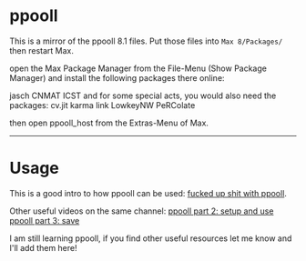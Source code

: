 # ppooll

This is a mirror of the ppooll 8.1 files. Put those files into `Max 8/Packages/` then restart Max.

open the Max Package Manager from the File-Menu (Show Package Manager)
and install the following packages there online:

jasch
CNMAT
ICST
and for some special acts, you would also need the packages:
cv.jit
karma
link
LowkeyNW
PeRColate

then open ppooll_host from the Extras-Menu of Max.

---

# Usage 

This is a good intro to how ppooll can be used: [fucked up shit with ppooll](https://vimeo.com/30000794).

Other useful videos on the same channel:
[ppooll part 2: setup and use](https://vimeo.com/29989412)
[ppooll part 3: save](https://vimeo.com/29995427)

I am still learning ppooll, if you find other useful resources let me know and I'll add them here!

